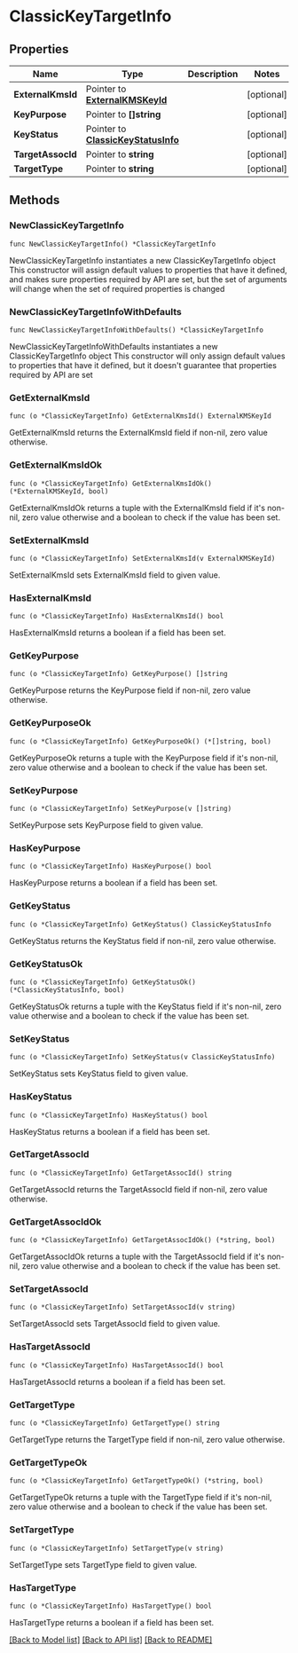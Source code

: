# ClassicKeyTargetInfo

## Properties

Name | Type | Description | Notes
------------ | ------------- | ------------- | -------------
**ExternalKmsId** | Pointer to [**ExternalKMSKeyId**](ExternalKMSKeyId.md) |  | [optional] 
**KeyPurpose** | Pointer to **[]string** |  | [optional] 
**KeyStatus** | Pointer to [**ClassicKeyStatusInfo**](ClassicKeyStatusInfo.md) |  | [optional] 
**TargetAssocId** | Pointer to **string** |  | [optional] 
**TargetType** | Pointer to **string** |  | [optional] 

## Methods

### NewClassicKeyTargetInfo

`func NewClassicKeyTargetInfo() *ClassicKeyTargetInfo`

NewClassicKeyTargetInfo instantiates a new ClassicKeyTargetInfo object
This constructor will assign default values to properties that have it defined,
and makes sure properties required by API are set, but the set of arguments
will change when the set of required properties is changed

### NewClassicKeyTargetInfoWithDefaults

`func NewClassicKeyTargetInfoWithDefaults() *ClassicKeyTargetInfo`

NewClassicKeyTargetInfoWithDefaults instantiates a new ClassicKeyTargetInfo object
This constructor will only assign default values to properties that have it defined,
but it doesn't guarantee that properties required by API are set

### GetExternalKmsId

`func (o *ClassicKeyTargetInfo) GetExternalKmsId() ExternalKMSKeyId`

GetExternalKmsId returns the ExternalKmsId field if non-nil, zero value otherwise.

### GetExternalKmsIdOk

`func (o *ClassicKeyTargetInfo) GetExternalKmsIdOk() (*ExternalKMSKeyId, bool)`

GetExternalKmsIdOk returns a tuple with the ExternalKmsId field if it's non-nil, zero value otherwise
and a boolean to check if the value has been set.

### SetExternalKmsId

`func (o *ClassicKeyTargetInfo) SetExternalKmsId(v ExternalKMSKeyId)`

SetExternalKmsId sets ExternalKmsId field to given value.

### HasExternalKmsId

`func (o *ClassicKeyTargetInfo) HasExternalKmsId() bool`

HasExternalKmsId returns a boolean if a field has been set.

### GetKeyPurpose

`func (o *ClassicKeyTargetInfo) GetKeyPurpose() []string`

GetKeyPurpose returns the KeyPurpose field if non-nil, zero value otherwise.

### GetKeyPurposeOk

`func (o *ClassicKeyTargetInfo) GetKeyPurposeOk() (*[]string, bool)`

GetKeyPurposeOk returns a tuple with the KeyPurpose field if it's non-nil, zero value otherwise
and a boolean to check if the value has been set.

### SetKeyPurpose

`func (o *ClassicKeyTargetInfo) SetKeyPurpose(v []string)`

SetKeyPurpose sets KeyPurpose field to given value.

### HasKeyPurpose

`func (o *ClassicKeyTargetInfo) HasKeyPurpose() bool`

HasKeyPurpose returns a boolean if a field has been set.

### GetKeyStatus

`func (o *ClassicKeyTargetInfo) GetKeyStatus() ClassicKeyStatusInfo`

GetKeyStatus returns the KeyStatus field if non-nil, zero value otherwise.

### GetKeyStatusOk

`func (o *ClassicKeyTargetInfo) GetKeyStatusOk() (*ClassicKeyStatusInfo, bool)`

GetKeyStatusOk returns a tuple with the KeyStatus field if it's non-nil, zero value otherwise
and a boolean to check if the value has been set.

### SetKeyStatus

`func (o *ClassicKeyTargetInfo) SetKeyStatus(v ClassicKeyStatusInfo)`

SetKeyStatus sets KeyStatus field to given value.

### HasKeyStatus

`func (o *ClassicKeyTargetInfo) HasKeyStatus() bool`

HasKeyStatus returns a boolean if a field has been set.

### GetTargetAssocId

`func (o *ClassicKeyTargetInfo) GetTargetAssocId() string`

GetTargetAssocId returns the TargetAssocId field if non-nil, zero value otherwise.

### GetTargetAssocIdOk

`func (o *ClassicKeyTargetInfo) GetTargetAssocIdOk() (*string, bool)`

GetTargetAssocIdOk returns a tuple with the TargetAssocId field if it's non-nil, zero value otherwise
and a boolean to check if the value has been set.

### SetTargetAssocId

`func (o *ClassicKeyTargetInfo) SetTargetAssocId(v string)`

SetTargetAssocId sets TargetAssocId field to given value.

### HasTargetAssocId

`func (o *ClassicKeyTargetInfo) HasTargetAssocId() bool`

HasTargetAssocId returns a boolean if a field has been set.

### GetTargetType

`func (o *ClassicKeyTargetInfo) GetTargetType() string`

GetTargetType returns the TargetType field if non-nil, zero value otherwise.

### GetTargetTypeOk

`func (o *ClassicKeyTargetInfo) GetTargetTypeOk() (*string, bool)`

GetTargetTypeOk returns a tuple with the TargetType field if it's non-nil, zero value otherwise
and a boolean to check if the value has been set.

### SetTargetType

`func (o *ClassicKeyTargetInfo) SetTargetType(v string)`

SetTargetType sets TargetType field to given value.

### HasTargetType

`func (o *ClassicKeyTargetInfo) HasTargetType() bool`

HasTargetType returns a boolean if a field has been set.


[[Back to Model list]](../README.md#documentation-for-models) [[Back to API list]](../README.md#documentation-for-api-endpoints) [[Back to README]](../README.md)


